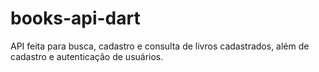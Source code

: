 # books-api-dart
API feita para busca, cadastro e consulta de livros cadastrados, além de cadastro e autenticação de usuários.
